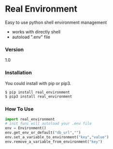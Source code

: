 # Real Environment

Easy to use python shell environment management

  - works with directly shell
  - autoload ".env" file

### Version
1.0

### Installation

You could install with pip or pip3.

```sh
$ pip install real_environment
$ pip3 install real_environment
```

### How To Use

```python
import real_environment
# init func will autoload your .env file
env = Environment()
env.get_env_or_default("db_url","")
env.set_a_variable_to_environment("key","value")
env.remove_a_variable_from_environment("key")
```
